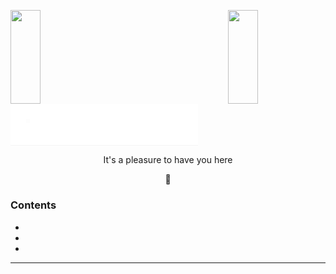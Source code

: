 <img align="left" src="https://user-images.githubusercontent.com/65187002/144930161-2f783401-8d27-4fdf-a2f7-cc0ba32f1f1f.gif" width="31%" height="150" style="display:inline;"><img align="right" src="https://user-images.githubusercontent.com/65187002/144930161-2f783401-8d27-4fdf-a2f7-cc0ba32f1f1f.gif" width="31%" height="150" style="display:inline;">




<img align="center" alt="Coding" width="300" src="https://github.com/mgtera200/Master-Embedded-System/blob/main/%5BUnit.4.2%5D%20System.Architecting/gif2.gif" style="display:inline;">



<p align="center">It's a pleasure to have you here</p>


<p align="center">👋</p>








### Contents
- 
-
-

---
